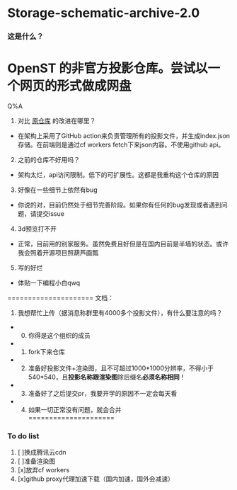 # Storage-schematic-archive-2.0
### 这是什么？
OpenST 的非官方投影仓库。尝试以一个网页的形式做成网盘
=====================
Q%A
1. 对比 [原仓库](https://github.com/MC-OpenST/Storage-schematic-archive) 的改进在哪里？
- 在架构上采用了GitHub action来负责管理所有的投影文件，并生成index.json存储。在前端则是通过cf workers fetch下来json内容。不使用github api。
2. 之前的仓库不好用吗？
- 架构太烂，api访问限制。低下的可扩展性。这都是我重构这个仓库的原因
3. 好像在一些细节上依然有bug
- 你说的对，目前仍然处于细节完善阶段。如果你有任何的bug发现或者遇到问题，请提交issue
4. 3d预览打不开
- 正常，目前用的别家服务。虽然免费且好但是在国内目前是半墙的状态。或许我会照着开源项目照葫芦画瓢
5. 写的好烂
- 体贴一下编程小白qwq
  
=====================
文档：
1. 我想帮忙上传（据消息称群里有4000多个投影文件），有什么要注意的吗？
- 0. 你得是这个组织的成员
- 1. fork下来仓库
- 2. 准备好投影文件+渲染图，且不可超过1000\*1000分辨率，不得小于540\*540，且**投影名称跟渲染图**除后缀名**必须名称相同**！
- 3. 准备好了之后提交pr，我要开学的原因不一定会每天看
- 4. 如果一切正常没有问题，就会合并  
=====================
### To do list
1. [ ]换成腾讯云cdn
2. [ ]准备渲染图
3. [x]放弃cf workers
4. [x]github proxy代理加速下载（国内加速，国外会减速）
